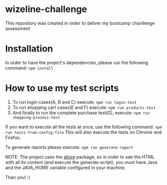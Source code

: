 # wizeline-challenge
This repository was created in order to deliver my bootcamp chanllenge assessment

# Installation
In order to have the project's dependencies, please run the following command: `npm install`

# How to use my test scripts

1. To run login cases(A, B and C) execute:
`npm run login-test`
2. To run shopping cart cases(E and F) execute:
`npm run products-test`
3. And finally to run the complete purchase test(G), execute:
`npm run shopping-process-test`

If you want to execute all the tests at once, use the following command:
`npm run tests-from-config-file`
This will also execute the tests on Chrome and Firefox.

To generate reports please execute:
`npm run generate-report`

NOTE: The project uses the [allure](https://www.npmjs.com/package/testcafe-reporter-allure) package, so in order to see the HTML with all its content (and execute the generate script), you must have Java and the JAVA_HOME variable configured in your machine. 

Than you! :)
